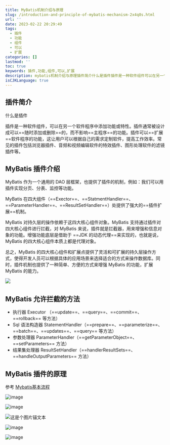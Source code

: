 ```yaml
---
title: MyBatis机制介绍与原理
slug: /introduction-and-principle-of-mybatis-mechanism-2x4q8s.html
url: ''
date: 2023-02-22 20:29:49
tags:
  - 插件
  - 功能
  - 组件
  - 可以
  - 扩展
categories: []
lastmod: ''
toc: true
keywords: 插件,功能,组件,可以,扩展
description: mybatis机制介绍与原理插件简介什么是插件插件是一种软件组件可以在另一个软件程序中添加功能或特性。插件通常被设计成可以==随时添加或删除==的而不影响==主程序==的功能。插件可以==扩展==软件程序的功能这让用户可以根据自己的需求定制软件提高工作效率。常见的插件包括浏览器插件音频和视频编辑软件的特效插件图形处理软件的滤镜插件等。mybatis插件介绍mybatis作为一个通用的dao层框架也提供了插件的机制例如_我们可以用插件实现分页分表监控等功能。mybatis在四大组件（==exector===
isCJKLanguage: true
---
```

## 插件简介

什么是插件

插件是一种软件组件，可以在另一个软件程序中添加功能或特性。插件通常被设计成可以==随时添加或删除==的，而不影响==主程序==的功能。插件可以==扩展==软件程序的功能，这让用户可以根据自己的需求定制软件，提高工作效率。常见的插件包括浏览器插件、音频和视频编辑软件的特效插件、图形处理软件的滤镜插件等。

## MyBatis 插件介绍

MyBatis 作为一个通用的 DAO 层框架，也提供了插件的机制，例如：我们可以用插件实现分页、分表、监控等功能。

MyBatis 在四大组件（==Exector==、==StatmentHandler==、==ParameterHandler==、==ResultSetHandler==）处提供了强大的==插件扩展==机制。

MyBatis 对持久层的操作依赖于这四大核心组件对象。MyBatis 支持通过插件对四大核心组件进行拦截，对 MyBatis 来说，插件就是拦截器，用来增强和信息对象的功能。增强功能底层是借助于 ==JDK 的动态代理==来实现的，也就是说， MyBatis 的四大核心组件本质上都是代理对象。

总之，MyBatis 的四大核心组件和扩展点提供了灵活和可扩展的持久层操作方式，使得开发人员可以根据具体的应用场景来选择适合的方式来操作数据库。同时，插件机制也提供了一种简单、方便的方式来增强 MyBatis 的功能，扩展 MyBatis 的能力。

​![](https://img1.terwer.space/api/public/202303232307565.png)​

## MyBatis 允许拦截的方法

* 执行器 Executor （==update==、==query==、==commit==、==rollback== 等方法）
* Sql 语法构造器 StatementHandler（==prepare==、==parameterize==、==batch==、==updates==、==query== 等方法）
* 参数处理器 ParameterHandler（==getParameterObject==、==setParameters== 方法）
* 结果集处理器 ResultSetHandler（==handlerResultSets==、==handleOutputParameters== 方法）

## MyBatis 插件的原理

参考 [Mybatis基本流程](https://terwer.space/post/mybatis-basic-process-and-configuration-file-analysis.html)

​![image](assets/image-20230325134233-k1byy1x.png)​

​![image](assets/image-20230325154535-ejti1z2.png)​



​![这是个图片锚文本](assets/image-20230325160900-tfvy42x.png "这是个图片标题")​

​![image](assets/image-20230325173641-f9tzx1c.png)​

​![image](assets/image-20230325200855-mvbm00s.png)​